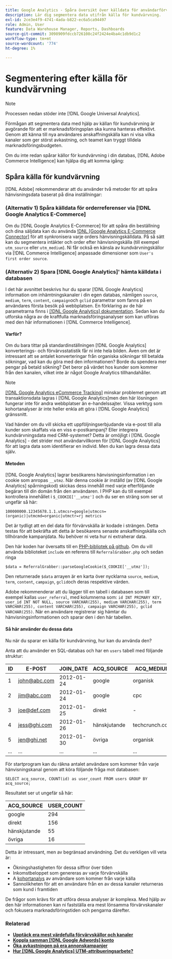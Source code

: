 ```yaml
---
title: Google Analytics - Spåra översikt över källdata för användarförvärv
description: Lär dig segmentera data utifrån källa för kundvärvning.
exl-id: 2ce3e4f9-4741-4ada-b822-ec6a5ca94497
role: Admin, User
feature: Data Warehouse Manager, Reports, Dashboards
source-git-commit: 3098909fdccb726108c24f2424e4ba4c1db9d1c2
workflow-type: tm+mt
source-wordcount: '774'
ht-degree: 1%

---
```


# Segmentering efter källa för kundvärvning

>[!NOTE]
>
>Processen nedan stöder inte [!DNL Google Universal Analytics].

Förmågan att segmentera data med hjälp av källan för kundvärvning är avgörande för att er marknadsföringsplan ska kunna hanteras effektivt. Genom att känna till nya användares anskaffningskälla kan ni visa vilka kanaler som ger störst avkastning, och teamet kan tryggt tilldela marknadsföringsbudgeten.

Om du inte redan spårar källor för kundvärvning i din databas, [!DNL Adobe Commerce Intelligence] kan hjälpa dig att komma igång:

## Spåra källa för kundvärvning

[!DNL Adobe] rekommenderar att du använder två metoder för att spåra hänvisningsdata baserat på dina inställningar:

### (Alternativ 1) Spåra källdata för orderreferenser via [!DNL Google Analytics E-Commerce]

Om du [!DNL Google Analytics E-Commerce] för att spåra din beställning och dina säljdata kan du använda [!DNL [Google Analytics E-Commerce Connector]](../importing-data/integrations/google-ecommerce.md) för att synkronisera varje orders hänvisningskälldata. På så sätt kan du segmentera intäkter och order efter hänvisningskälla (till exempel `utm_source` eller `utm_medium`). Ni får också en känsla av kundvärvningskällor via [!DNL Commerce Intelligence] anpassade dimensioner som `User's first order source`.

### (Alternativ 2) Spara [!DNL Google Analytics]&#39; hämta källdata i databasen

I det här avsnittet beskrivs hur du sparar [!DNL Google Analytics] information om inhämtningskanaler i din egen databas, nämligen `source`, `medium`, `term`, `content`, `campaign`och `gclid` parametrar som fanns på en användares första besök på webbplatsen. En förklaring av de här parametrarna finns i [[!DNL Google Analytics] dokumentation](https://support.google.com/analytics/answer/1191184?hl=en#zippy=%2Cin-this-article). Sedan kan du utforska några av de kraftfulla marknadsföringsanalyser som kan utföras med den här informationen i [!DNL Commerce Intelligence].

#### Varför?

Om du bara tittar på standardinställningen [!DNL Google Analytics] konverterings- och förvärvsstatistik får ni inte hela bilden. Även om det är intressant att se antalet konverteringar från organiska sökningar till betalda sökningar, vad kan du göra med den informationen? Borde du spendera mer pengar på betald sökning? Det beror på värdet hos kunder som kommer från den kanalen, vilket inte är något Google Analytics tillhandahåller.

>[!NOTE]
>
>[[!DNL Google Analytics eCommerce Tracking]](https://developers.google.com/analytics/devguides/collection/gajs/gaTrackingEcommerce) minskar problemet genom att transaktionsdata lagras i [!DNL Google Analytics]men den här lösningen fungerar inte för andra webbplatser än e-handelssajter. Vissa verktyg som kohortanalyser är inte heller enkla att göra i [!DNL Google Analytics] gränssnitt.

Vad händer om du vill skicka ett uppföljningserbjudande via e-post till alla kunder som skaffats via en viss e-postkampanj? Eller integrera kundvärvningsdata med CRM-systemet? Detta är omöjligt i [!DNL Google Analytics] - det strider mot användarvillkoren för [!DNL Google Analytics] för att lagra data som identifierar en individ. Men du kan lagra dessa data själv.

#### Metoden

[!DNL Google Analytics] lagrar besökarens hänvisningsinformation i en cookie som anropas `__utmz`. När denna cookie är inställd (av [!DNL Google Analytics] spårningskod) skickas dess innehåll med varje efterföljande begäran till din domän från den användaren. I PHP kan du till exempel kontrollera innehållet i `$_COOKIE['__utmz']` och du ser en sträng som ser ut ungefär så här:

`100000000.12345678.1.1.utmcsr=google|utmccn=(organic)|utmcmd=organic|utmctr=rj metrics`

Det är tydligt att en del data för förvärvskälla är kodade i strängen. Detta testas för att bekräfta att detta är besökarens senaste anskaffningskälla och tillhörande kampanjdata. Nu behöver ni veta hur ni extraherar data.

Den här koden har översatts till en [PHP-bibliotek på github](https://github.com/RJMetrics/referral-grabber-php). Om du vill använda biblioteket `include` en referens till `ReferralGrabber.php` och sedan ringa

`$data = ReferralGrabber::parseGoogleCookie($_COOKIE['__utmz']);`

Den returnerade `$data` arrayen är en karta över nycklarna `source`, `medium`, `term`, `content`, `campaign`, `gclid`och deras respektive värden.

Adobe rekommenderar att du lägger till en tabell i databasen som till exempel kallas `user_referral`, med kolumnerna som: `id INT PRIMARY KEY, user_id INT NOT NULL, source VARCHAR(255), medium VARCHAR(255), term VARCHAR(255), content VARCHAR(255), campaign VARCHAR(255), gclid VARCHAR(255)`. När en användare registrerar sig hämtar du hänvisningsinformationen och sparar den i den här tabellen.

#### Så här använder du dessa data

Nu när du sparar en källa för kundvärvning, hur kan du använda den?

Anta att du använder en SQL-databas och har en `users` tabell med följande struktur:

| ID | E-POST | JOIN_DATE | ACQ_SOURCE | ACQ_MEDIUM |
|--- |--- |--- |--- |--- |
| 1 | john@abc.com | 2012-01-24 | google | organisk |
| 2 | jim@abc.com | 2012-01-24 | google | cpc |
| 3 | joe@def.com | 2012-01-25 | direkt | - |
| 4 | jess@ghi.com | 2012-01-26 | hänskjutande | techcrunch.com |
| 5 | jen@ghi.net | 2012-01-30 | övriga | organisk |
| ... | ... | ... | ... | ... |

För startprogram kan du räkna antalet användare som kommer från varje hänvisningskanal genom att köra följande fråga mot databasen:

`SELECT acq_source, COUNT(id) as user_count FROM users GROUP BY acq_source;`

Resultatet ser ut ungefär så här:

| ACQ_SOURCE | USER_COUNT |
|--- |--- |
| google | 294 |
| direkt | 156 |
| hänskjutande | 55 |
| övriga | 16 |

Detta är intressant, men av begränsad användning. Det du verkligen vill veta är:

* Ökningshastigheten för dessa siffror över tiden
* Inkomstbeloppet som genereras av varje förvärvskälla
* A [kohortanalys](https://en.wikipedia.org/wiki/Cohort_analysis) av användare som kommer från varje källa
* Sannolikheten för att en användare från en av dessa kanaler returneras som kund i framtiden

De frågor som krävs för att utföra dessa analyser är komplexa. Med hjälp av den här informationen kan ni fastställa era mest lönsamma förvärvskanaler och fokusera marknadsföringstiden och pengarna därefter.

### Relaterad

* **[Upptäck era mest värdefulla förvärvskällor och kanaler](../analysis/most-value-source-channel.md)**
* **[Koppla samman [!DNL Google Adwords] konto](../importing-data/integrations/google-adwords.md)**
* **[Öka avkastningen på era annonskampanjer](../analysis/roi-ad-camp.md)**
* **[Hur [!DNL Google Analytics] UTM-attribueringsarbete?](../analysis/utm-attributes.md)**
